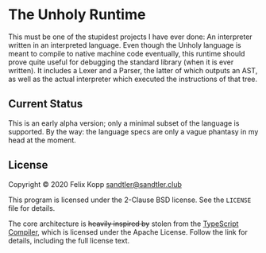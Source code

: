 # The Unholy Runtime

This must be one of the stupidest projects I have ever done: An interpreter written in an
interpreted language.  Even though the Unholy language is meant to compile to native machine code
eventually, this runtime should prove quite useful for debugging the standard library (when it is
ever written).  It includes a Lexer and a Parser, the latter of which outputs an AST, as well as the
actual interpreter which executed the instructions of that tree.

## Current Status

This is an early alpha version; only a minimal subset of the language is supported.
By the way: the language specs are only a vague phantasy in my head at the moment.

## License

Copyright &copy; 2020 Felix Kopp <sandtler@sandtler.club>

This program is licensed under the 2-Clause BSD license.  See the `LICENSE` file for details.

The core architecture is ~~heavily inspired by~~ stolen from the
[TypeScript Compiler](https://github.com/microsoft/TypeScript), which is licensed under the Apache
License.  Follow the link for details, including the full license text.
